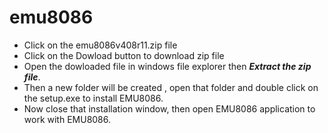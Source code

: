 # emu8086

* Click on the  emu8086v408r11.zip file
* Click on the Dowload button to download zip file
* Open the dowloaded file in windows file explorer then ***Extract the zip file***.
* Then a new folder will be created , open that folder and double click on the setup.exe to install EMU8086.
* Now close that installation window, then open EMU8086 application to work with EMU8086.
